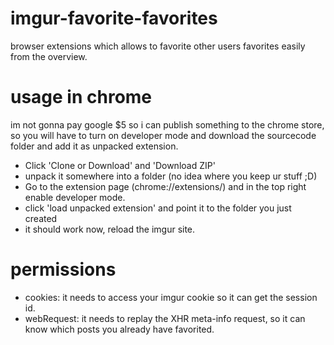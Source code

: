 # imgur-favorite-favorites
browser extensions which allows to favorite other users favorites easily from the overview.

# usage in chrome
im not gonna pay google $5 so i can publish something to the chrome store, so you will have to turn on developer mode and download the sourcecode folder and add it as unpacked extension.
* Click 'Clone or Download' and 'Download ZIP'
* unpack it somewhere into a folder (no idea where you keep ur stuff ;D)
* Go to the extension page (chrome://extensions/) and in the top right enable developer mode.
* click 'load unpacked extension' and point it to the folder you just created
* it should work now, reload the imgur site.

# permissions
* cookies: it needs to access your imgur cookie so it can get the session id.
* webRequest: it needs to replay the XHR meta-info request, so it can know which posts you already have favorited.
